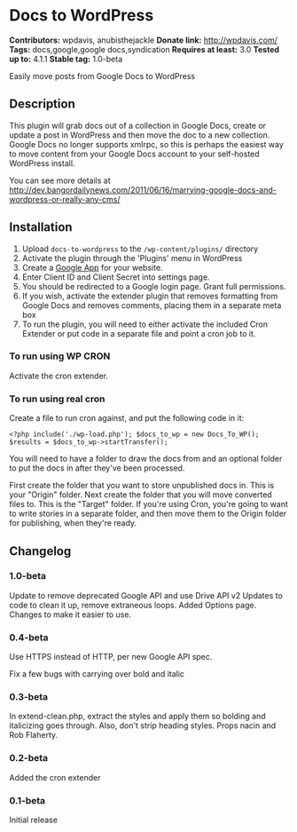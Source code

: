 # Docs to WordPress #
**Contributors:** wpdavis, anubisthejackle
**Donate link:** http://wpdavis.com/
**Tags:** docs,google,google docs,syndication
**Requires at least:** 3.0
**Tested up to:** 4.1.1
**Stable tag:** 1.0-beta

Easily move posts from Google Docs to WordPress

## Description ##
This plugin will grab docs out of a collection in Google Docs, create or update a post in WordPress and then move the doc to a new collection. Google Docs no longer supports xmlrpc, so this is perhaps the easiest way to move content from your Google Docs account to your self-hosted WordPress install.

You can see more details at http://dev.bangordailynews.com/2011/06/16/marrying-google-docs-and-wordpress-or-really-any-cms/

## Installation ##

1. Upload `docs-to-wordpress` to the `/wp-content/plugins/` directory
2. Activate the plugin through the 'Plugins' menu in WordPress
3. Create a [Google App](https://console.developers.google.com/project) for your website.
4. Enter Client ID and Client Secret into settings page.
5. You should be redirected to a Google login page. Grant full permissions.
6. If you wish, activate the extender plugin that removes formatting from Google Docs and removes comments, placing them in a separate meta box
7. To run the plugin, you will need to either activate the included Cron Extender or put code in a separate file and point a cron job to it.

### To run using WP CRON ###
Activate the cron extender.

### To run using real cron ###
Create a file to run cron against, and put the following code in it:

`<?php
include('./wp-load.php');
$docs_to_wp = new Docs_To_WP();
$results = $docs_to_wp->startTransfer();`

You will need to have a folder to draw the docs from and an optional folder to put the docs in after they've been processed.

First create the folder that you want to store unpublished docs in. This is your "Origin" folder. Next create the folder that you will move converted files to. This is the "Target" folder. If you're using Cron, you're going to want to write stories in a separate folder, and then move them to the Origin folder for publishing, when they're ready.

## Changelog ##

### 1.0-beta ###
Update to remove deprecated Google API and use Drive API v2
Updates to code to clean it up, remove extraneous loops.
Added Options page. Changes to make it easier to use.

### 0.4-beta ###
Use HTTPS instead of HTTP, per new Google API spec.

Fix a few bugs with carrying over bold and italic

### 0.3-beta ###
In extend-clean.php, extract the styles and apply them so bolding and italicizing goes through. Also, don't strip heading styles. Props nacin and  Rob Flaherty.

### 0.2-beta ###
Added the cron extender

### 0.1-beta ###
Initial release
